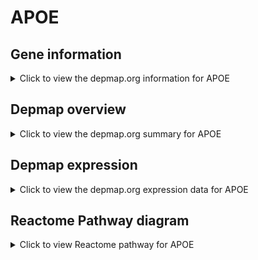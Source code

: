 <h1>APOE</h1>

<h2>Gene information</h2>
<details>
  <summary>Click to view the depmap.org information for APOE</summary>
  <iframe src="https://depmap.org/portal/gene/APOE?tab=about" style="border:none;width:100%;height:800px"></iframe>
</details>

<h2>Depmap overview</h2>
<details>
  <summary>Click to view the depmap.org summary for APOE</summary>
  <iframe src="https://depmap.org/portal/gene/APOE?tab=overview" style="border:none;width:100%;height:800px"></iframe>
</details>

<h2>Depmap expression</h2>
<details>
  <summary>Click to view the depmap.org expression data for APOE</summary>
  <iframe src="https://depmap.org/portal/gene/APOE?tab=characterization" style="border:none;width:100%;height:800px"></iframe>
</details>



<h2>Reactome Pathway diagram</h2>
<details>
  <summary>Click to view Reactome pathway for APOE</summary>
  <p>Retinoid metabolism and transport</p>
  <iframe src="https://reactome.org/PathwayBrowser/#/R-HSA-975634" style="border:none;width:100%;height:800px"></iframe>
</details>



